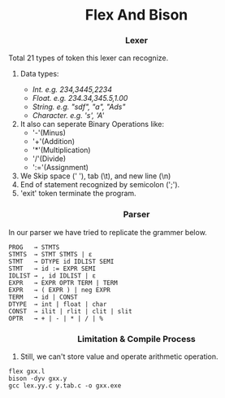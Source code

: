 <h1 align = "center">Flex And Bison</h1>


<h3 align = "center">Lexer</h3>

Total 21 types of token this lexer can recognize. 

<ol>

<li>

Data types:
<i>
<ul>
<li> Int. e.g. 234,3445,2234
<li> Float. e.g. 234.34,345.5,1.00
<li> String. e.g. "sdf", "a", "Ads"
<li> Character. e.g. 's', 'A'
</ul>
</i>
</li>

<li> It also can seperate Binary Operations like:
<ul>
<li> '-'(Minus)
<li> '+'(Addition)
<li> '*'(Multiplication)
<li> '/'(Divide)
<li> ':='(Assignment) 
</ul>
</li>

<li>We Skip space (' '), tab (\t), and new line (\n) </li>
<li> End of statement recognized by semicolon (';'). </li>
<li> 'exit' token terminate the program. </li>

</ol>

<h3 align = "center">Parser</h3>

In our parser we have tried to replicate the grammer below.
~~~
PROG   → STMTS
STMTS  → STMT STMTS | ɛ
STMT   → DTYPE id IDLIST SEMI
STMT   → id := EXPR SEMI
IDLIST → , id IDLIST | ɛ
EXPR   → EXPR OPTR TERM | TERM
EXPR   → ( EXPR ) | neg EXPR
TERM   → id | CONST
DTYPE  → int | float | char
CONST  → ilit | rlit | clit | slit
OPTR   → + | - | * | / | %
~~~

<h3 align = "center">Limitation & Compile Process</h3>

1.  Still, we can't store value and operate arithmetic operation.

~~~
flex gxx.l
bison -dyv gxx.y
gcc lex.yy.c y.tab.c -o gxx.exe
~~~

